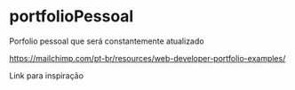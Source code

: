 # portfolioPessoal
Porfolio pessoal que será constantemente atualizado

https://mailchimp.com/pt-br/resources/web-developer-portfolio-examples/

Link para inspiração
